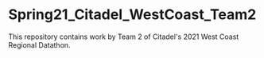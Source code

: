 # Spring21_Citadel_WestCoast_Team2

This repository contains work by Team 2 of Citadel's 2021 West Coast Regional Datathon. 
